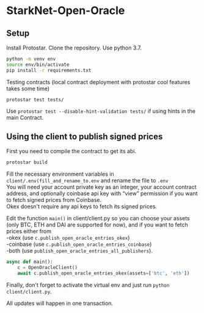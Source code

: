 # StarkNet-Open-Oracle

## Setup  
Install Protostar. Clone the repository. Use python 3.7.

```bash
python -m venv env
source env/bin/activate
pip install -r requirements.txt
```

Testing contracts (local contract deployment with protostar cool features takes some time)

```
protostar test tests/
```

Use `protostar test --disable-hint-validation tests/` if using hints in the main Contract. 

## Using the client to publish signed prices  

First you need to compile the contract to get its abi.  
```bash
protostar build
```

Fill the necessary environment variables in `client/.env(fill_and_rename_to.env` and rename the file to `.env`  
You will need your account private key as an integer, your account contract address, and optionally coinbase api key with “view” permission if you want to fetch signed prices from Coinbase.  
Okex doesn't require any api keys to fetch its signed prices.  

Edit the function `main()` in client/client.py so you can choose your assets (only BTC, ETH and DAI are supported for now), and if you want to fetch prices either from   
-okex (use `c.publish_open_oracle_entries_okex`)  
-coinbase (use `c.publish_open_oracle_entries_coinbase`)  
-both (use `publish_open_oracle_entries_all_publishers`).  

```python
async def main():
    c = OpenOracleClient()
    await c.publish_open_oracle_entries_okex(assets=['btc', 'eth'])
```

Finally, don't forget to activate the virtual env and just run `python client/client.py`. 

All updates will happen in one transaction. 
